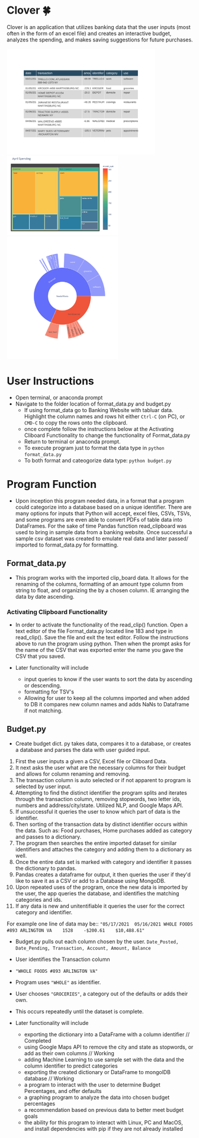 # Clover 🍀
Clover is an application that utilizes banking data that the user inputs (most often in the form of an excel file) and creates an interactive budget, analyzes the spending, and makes saving suggestions for future purchases.<br><br>
<img src="https://raw.githubusercontent.com/ph1-618O/clover/0eda1a103df41657d5cedc2c45903670b4992ff5/notebooks/table_blue.svg" alt="Tables" width="400"/>
<img src="https://raw.githubusercontent.com/ph1-618O/clover/f0333334e149884116ec302aca78353de6c21394/notebooks/fig4.svg" alt="TreeMap" width="300"/>
<img src="https://raw.githubusercontent.com/ph1-618O/clover/f0333334e149884116ec302aca78353de6c21394/images/sunburst.svg" alt="Sunburst" width="300"/>

# User Instructions
- Open terminal, or anaconda prompt
- Navigate to the folder location of format_data.py and budget.py
  - If using format_data go to Banking Website with tabluar data. Highlight the column names and rows hit either ```Ctrl-C``` (on PC), or ```CMD-C``` to copy the rows onto the clipboard.
  - once complete follow the instructions below at the Activating Cliboard Functionality to change the functionality of Format_data.py 
  - Return to terminal or anaconda prompt. 
  - To execute program just to format the data type in
  ```python format_data.py```
  - To both format and cateogorize data type:
  ```python budget.py``` 

# Program Function

- Upon inception this program needed data, in a format that a program could categorize into a database based on a unique identifier. There are many options for inputs that Python will accept, excel files, CSVs, TSVs, and some programs are even able to convert PDFs of table data into DataFrames. For the sake of time Pandas function read_clipboard was used to bring in sample data from a banking website. Once successful a sample csv dataset was created to emulate real data and later passed/ imported to format_data.py for formatting. 

## Format_data.py
- This program works with the imported clip_board data. It allows for the renaming of the columns, formatting of an amount type column from string to float, and organizing the by a chosen column. IE arranging the data by date ascending.

### Activating Clipboard Functionality
- In order to activate the functionality of the read_clip() function. Open a text editor of the file Format_data.py located line 183 and type in read_clip(). Save the file and exit the text editor. Follow the instructions above to run the program using python. Then when the prompt asks for the name of the CSV that was exported enter the name you gave the CSV that you saved.

- Later functionality will include 
  - input queries to know if the user wants to sort the data by ascending or descending.
  - formatting for TSV's
  - Allowing for user to keep all the columns imported and when added to DB it compares new column names and adds NaNs to Dataframe if not matching.
  
## Budget.py
- Create budget dict. py takes data, compares it to a database, or creates a database and parses the data with user guided input. 

1. First the user inputs a given a CSV, Excel file or Cliboard Data.
2. It next asks the user what are the necessary columns for their budget and allows for column renaming and removing.
3. The transaction column is auto selected or if not apparent to program is selected by user input.
4. Attempting to find the distinct identifier the program splits and iterates through the transaction column, removing stopwords, two letter ids, numbers and address/city/state. Utilized NLP, and Google Maps API. 
5. If unsuccessful it queries the user to know which part of data is the identifier.
6. Then sorting of the transaction data by distinct identifier occurs within the data. Such as: Food purchases, Home purchases added as category and passes to a dictionary.
7. The program then searches the entire imported dataset for similar identifiers and attaches the category and adding them to a dictionary as well.
8. Once the entire data set is marked with category and identifier it passes the dictionary to pandas.
9. Pandas creates a dataframe for output, it then queries the user if they'd like to save it as a CSV or add to a Database using MongoDB.
10. Upon repeated uses of the program, once the new data is imported by the user, the app queries the database, and identifies the matching categories and ids.
11. If any data is new and unitentifiable it queries the user for the correct category and identifier.


For example one line of data may be:: 
```"05/17/2021	05/16/2021 WHOLE FOODS #893 ARLINGTON VA	1528	-$200.61	$10,488.61"```
- Budget.py pulls out each column chosen by the user. 
```Date_Posted, Date_Pending, Transaction, Account, Amount, Balance```
- User identifies the Transaction column 
- ```"WHOLE FOODS #893 ARLINGTON VA"```
- Program uses ```"WHOLE"``` as identifier.
- User chooses ```"GROCERIES"```, a category out of the defaults or adds their own. 
- This occurs repeatedly until the dataset is complete.

- Later functionality will include
  - exporting the dictionary into a DataFrame with a column identifier // Completed
  - using Google Maps API to remove the city and state as stopwords, or add as their own columns // Working
  - adding Machine Learning to use sample set with the data and the column identifier to predict categories
  - exporting the created dictionary or DataFrame to mongolDB database // Working
  - a program to interact with the user to determine Budget Percentages, and offer defaults
  - a graphing program to analyze the data into chosen budget percentages
  - a recommendation based on previous data to better meet budget goals
  - the ability for this program to interact with Linux, PC and MacOS, and install dependencies with pip if they are not already installed

